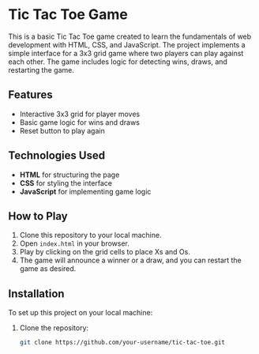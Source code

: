 # Tic Tac Toe Game

This is a basic Tic Tac Toe game created to learn the fundamentals of web development with HTML, CSS, and JavaScript. The project implements a simple interface for a 3x3 grid game where two players can play against each other. The game includes logic for detecting wins, draws, and restarting the game.

## Features
- Interactive 3x3 grid for player moves
- Basic game logic for wins and draws
- Reset button to play again

## Technologies Used
- **HTML** for structuring the page
- **CSS** for styling the interface
- **JavaScript** for implementing game logic

## How to Play
1. Clone this repository to your local machine.
2. Open `index.html` in your browser.
3. Play by clicking on the grid cells to place Xs and Os.
4. The game will announce a winner or a draw, and you can restart the game as desired.

## Installation
To set up this project on your local machine:
1. Clone the repository:
   ```bash
   git clone https://github.com/your-username/tic-tac-toe.git

